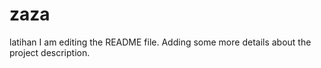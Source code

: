 # zaza
latihan
I am editing the README file. Adding some more details about the project description.
